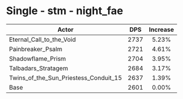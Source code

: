 # Single - stm - night_fae
| Actor | DPS | Increase |
|---|:---:|:---:|
|Eternal_Call_to_the_Void|2737|5.23%|
|Painbreaker_Psalm|2721|4.61%|
|Shadowflame_Prism|2704|3.95%|
|Talbadars_Stratagem|2684|3.17%|
|Twins_of_the_Sun_Priestess_Conduit_15|2637|1.39%|
|Base|2601|0.00%|
